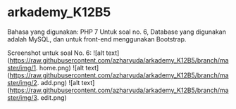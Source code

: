 # arkademy_K12B5

Bahasa yang digunakan: PHP 7
Untuk soal no. 6, Database yang digunakan adalah MySQL, dan untuk front-end menggunakan Bootstrap.

Screenshot untuk soal No. 6:
![alt text](https://raw.githubusercontent.com/azharyuda/arkademy_K12B5/branch/master/img/1. home.png)
![alt text](https://raw.githubusercontent.com/azharyuda/arkademy_K12B5/branch/master/img/2. add.png)
![alt text](https://raw.githubusercontent.com/azharyuda/arkademy_K12B5/branch/master/img/3. edit.png)

